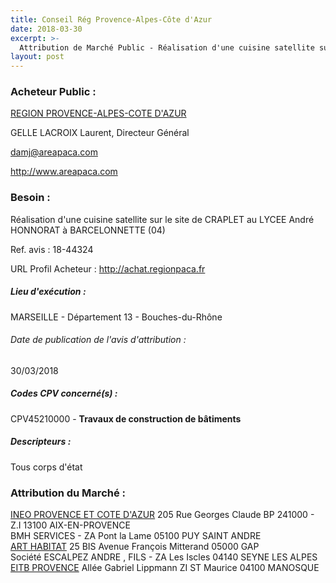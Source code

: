 ```yaml
---
title: Conseil Rég Provence-Alpes-Côte d'Azur
date: 2018-03-30
excerpt: >-
  Attribution de Marché Public - Réalisation d'une cuisine satellite sur le site de CRAPLET au LYCEE André HONNORAT à BARCELONNETTE (04)
layout: post
---
```


### Acheteur Public : 
<a href="/acheteur-137/siren-231300021"> REGION PROVENCE-ALPES-COTE D'AZUR</a><br/>

GELLE LACROIX Laurent, Directeur Général

damj@areapaca.com


http://www.areapaca.com
### Besoin :

Réalisation d'une cuisine satellite sur le site de CRAPLET au LYCEE André HONNORAT à BARCELONNETTE (04)

Ref. avis : 18-44324

URL Profil Acheteur : http://achat.regionpaca.fr

##### Lieu d'exécution :

MARSEILLE - Département 13 - Bouches-du-Rhône

###### Date de publication de l'avis d'attribution : 
30/03/2018

##### Codes CPV concerné(s) :
CPV45210000 - **Travaux de construction de bâtiments** <br/>

##### Descripteurs :
Tous corps d'état <br/>

### Attribution du Marché :
<a href="/entreprise-559/siren-429811284"> INEO PROVENCE ET COTE D'AZUR</a>    205 Rue Georges Claude BP 241000 - Z.I 13100 AIX-EN-PROVENCE <br/>
BMH SERVICES - ZA Pont la Lame 05100 PUY SAINT ANDRE <br/>
<a href="/entreprise-580/siren-831557244"> ART HABITAT</a>    25 BIS Avenue François Mitterand 05000 GAP <br/>
Société ESCALPEZ ANDRE , FILS - ZA Les Iscles 04140 SEYNE LES ALPES <br/>
<a href="/entreprise-580/siren-828755983"> EITB PROVENCE</a>    Allée Gabriel Lippmann ZI ST Maurice 04100 MANOSQUE <br/>
